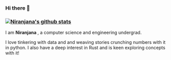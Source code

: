 ### Hi there 👋
### [![Niranjana's github stats](https://github-readme-stats.vercel.app/api?username=niranjana687&count_private=true&show_icons=true&theme=radical)](https://github.com/anuraghazra/github-readme-stats)

I am <b> Niranjana </b>, a computer science and engineering undergrad.

I love tinkering with data and and weaving stories crunching numbers with it in python.
I also have a deep interest in Rust and is keen exploring concepts with it!
<!--
**niranjana687/niranjana687** is a ✨ _special_ ✨ repository because its `README.md` (this file) appears on your GitHub profile.

 📫 How to reach me: niranjana687@gmail.com

-->
 
